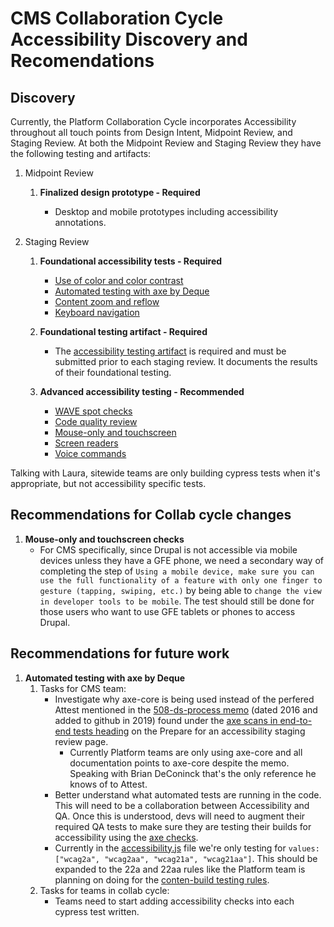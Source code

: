 # CMS Collaboration Cycle Accessibility Discovery and Recomendations

## Discovery

Currently, the Platform Collaboration Cycle incorporates Accessibility throughout all touch points from Design Intent, Midpoint Review, and Staging Review. At both the Midpoint Review and Staging Review they have the following testing and artifacts:

1. Midpoint Review

   1. **Finalized design prototype - Required**

      - Desktop and mobile prototypes including accessibility annotations.

1. Staging Review

   1. **Foundational accessibility tests - Required**
      - [Use of color and color contrast](https://depo-platform-documentation.scrollhelp.site/collaboration-cycle/prepare-for-an-accessibility-staging-review#use-of-color)
      - [Automated testing with axe by Deque](https://depo-platform-documentation.scrollhelp.site/collaboration-cycle/prepare-for-an-accessibility-staging-review#axe)
      - [Content zoom and reflow](https://depo-platform-documentation.scrollhelp.site/collaboration-cycle/prepare-for-an-accessibility-staging-review#content-zoom)
      - [Keyboard navigation](https://depo-platform-documentation.scrollhelp.site/collaboration-cycle/prepare-for-an-accessibility-staging-review#keyboard-nav)

   2. **Foundational testing artifact - Required**
      - The [accessibility testing artifact](https://depo-platform-documentation.scrollhelp.site/collaboration-cycle/prepare-for-an-accessibility-staging-review#artifact) is required and must be submitted prior to each staging review. It documents the results of their foundational testing.

   3. **Advanced accessibility testing - Recommended**
      - [WAVE spot checks](https://depo-platform-documentation.scrollhelp.site/collaboration-cycle/prepare-for-an-accessibility-staging-review#wave)
      - [Code quality review](https://depo-platform-documentation.scrollhelp.site/collaboration-cycle/prepare-for-an-accessibility-staging-review#code-quality)
      - [Mouse-only and touchscreen](https://depo-platform-documentation.scrollhelp.site/collaboration-cycle/prepare-for-an-accessibility-staging-review#mouse-and-touch)
      - [Screen readers](https://depo-platform-documentation.scrollhelp.site/collaboration-cycle/prepare-for-an-accessibility-staging-review#screen-readers)
      - [Voice commands](https://depo-platform-documentation.scrollhelp.site/collaboration-cycle/prepare-for-an-accessibility-staging-review#voice)

Talking with Laura, sitewide teams are only building cypress tests when it's appropriate, but not accessibility specific tests.

## Recommendations for Collab cycle changes

1. **Mouse-only and touchscreen checks**
   - For CMS specifically, since Drupal is not accessible via mobile devices unless they have a GFE phone, we need a secondary way of completing the step of `Using a mobile device, make sure you can use the full functionality of a feature with only one finger to gesture (tapping, swiping, etc.)` by being able to `change the view in developer tools to be mobile`. The test should still be done for those users who want to use GFE tablets or phones to access Drupal.

## Recommendations for future work

1. **Automated testing with axe by Deque**
   1. Tasks for CMS team: 
      - Investigate why axe-core is being used instead of the perfered Attest mentioned in the [508-ds-process memo](https://github.com/department-of-veterans-affairs/va.gov-team-sensitive/blob/master/Administrative/memos/508-ds-process.md#automated-and-integrated-508-compliance-tests-and-digital-service-reviews) (dated 2016 and added to github in 2019) found under the [axe scans in end-to-end tests heading](https://depo-platform-documentation.scrollhelp.site/collaboration-cycle/prepare-for-an-accessibility-staging-review#Prepareforanaccessibilitystagingreview-axescansinend-to-endtests) on the Prepare for an accessibility staging review page.
        - Currently Platform teams are only using axe-core and all documentation points to axe-core despite the memo. Speaking with Brian DeConinck that's the only reference he knows of to Attest.
      - Better understand what automated tests are running in the code. This will need to be a collaboration between Accessibility and QA. Once this is understood, devs will need to augment their required QA tests to make sure they are testing their builds for accessibility using the [axe checks](https://depo-platform-documentation.scrollhelp.site/developer-docs/accessibility-testing-helper-functions).
      - Currently in the [accessibility.js](https://github.com/department-of-veterans-affairs/va.gov-cms/blob/main/tests/cypress/support/accessibility.js) file we're only testing for `values: ["wcag2a", "wcag2aa", "wcag21a", "wcag21aa"]`. This should be expanded to the 22a and 22aa rules like the Platform team is planning on doing for the [conten-build testing rules](https://github.com/department-of-veterans-affairs/va.gov-team/issues/45693).
   2. Tasks for teams in collab cycle:
      - Teams need to start adding accessibility checks into each cypress test written.
